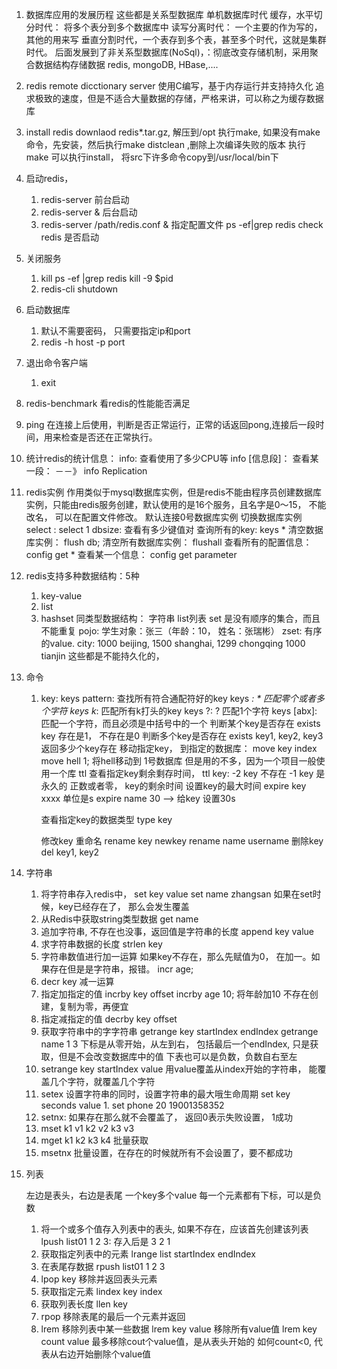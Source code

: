 1. 数据库应用的发展历程
   这些都是关系型数据库
      单机数据库时代
      缓存，水平切分时代：
        将多个表分到多个数据库中
      读写分离时代： 一个主要的作为写的， 其他的用来写
      垂直分割时代，一个表存到多个表，甚至多个时代，这就是集群时代。
   后面发展到了非关系型数据库(NoSql)，：彻底改变存储机制，采用聚合数据结构存储数据
    redis, mongoDB, HBase,....
2. redis remote dicctionary server
    使用C编写，基于内存运行并支持持久化
    追求极致的速度，但是不适合大量数据的存储，严格来讲，可以称之为缓存数据库
    
3. install redis
    downlaod redis*.tar.gz, 
    解压到/opt
    执行make, 如果没有make命令，先安装，然后执行make distclean ,删除上次编译失败的版本
    执行make
    可以执行install， 将src下许多命令copy到/usr/local/bin下
   
4. 启动redis，
    1. redis-server 前台启动
    2. redis-server & 后台启动
    3. redis-server /path/redis.conf & 指定配置文件
    ps -ef|grep redis check redis 是否启动

    
5. 关闭服务
    1. kill 
        ps -ef |grep redis
        kill -9 $pid
    2. redis-cli shutdown
    
6. 启动数据库
    1. 默认不需要密码， 只需要指定ip和port
    2. redis -h host -p port
    
    
7. 退出命令客户端
    1. exit
    
    
8. redis-benchmark 看redis的性能能否满足
9. ping 在连接上后使用，判断是否正常运行，正常的话返回pong,连接后一段时间，用来检查是否还在正常执行。
10. 统计redis的统计信息：
    info: 查看使用了多少CPU等
    info [信息段]： 查看某一段： －－》 info Replication
    
    
11. redis实例
    作用类似于mysql数据库实例，但是redis不能由程序员创建数据库实例，只能由redis服务创建，默认使用的是16个服务，且名字是0～15， 不能改名， 可以在配置文件修改。
    默认连接0号数据库实例
    切换数据库实例 select <index>: select 1
    dbsize: 查看有多少键值对
    查询所有的key: keys *
    清空数据库实例： flush db;
    清空所有数据库实例： flushall
    查看所有的配置信息：config get *
    查看某一个信息： config get parameter
    
12. redis支持多种数据结构：5种
    1. key-value
    2. list
    3. hashset
    同类型数据结构：
        字符串
        list列表
        set 是没有顺序的集合，而且不能重复
        pojo: 学生对象：张三（年龄：10， 姓名：张瑞彬）
        zset: 有序的value. city: 1000 beijing, 1500 shanghai, 1299 chongqing 1000 tianjin
        这些都是不能持久化的，
        
13. 命令
    1. key:
        keys pattern: 查找所有符合通配符好的key
            keys *: * 匹配零个或者多个字符
            keys k*: 匹配所有k打头的key
            keys ?: ? 匹配1个字符
            keys [abx]: 匹配一个字符，而且必须是中括号中的一个
        判断某个key是否存在 exists key
            存在是1， 不存在是0
        判断多个key是否存在 exists key1, key2, key3
            返回多少个key存在
        移动指定key， 到指定的数据库： move key index
            move hell 1; 将hell移动到 1号数据库
            但是用的不多，因为一个项目一般使用一个库
        ttl 查看指定key剩余剩存时间，
            ttl key:
               -2 key 不存在
               -1 key 是永久的
               正数或者零， key的剩余时间
        设置key的最大时间 expire key xxxx 单位是s
            expire name 30 --> 给key 设置30s
   
        查看指定key的数据类型 type key
   
        修改key 重命名 rename key newkey
            rename name username
        删除key
            del key1, key2
         
14. 字符串
   
      1. 将字符串存入redis中， set key value
         set name zhangsan
         如果在set时候，key已经存在了， 那么会发生覆盖
      2. 从Redis中获取string类型数据
         get name
      3. 追加字符串, 不存在也没事，返回值是字符串的长度
         append key value
      4. 求字符串数据的长度
         strlen key
      5. 字符串数值进行加一运算 如果key不存在，那么先赋值为0， 在加一。如果存在但是是字符串，报错。
         incr age;
      6. decr key 减一运算
      7. 指定加指定的值 incrby key offset
         incrby age 10; 将年龄加10
         不存在创建，复制为零，再便宜
      8. 指定减指定的值 decrby key offset
      9. 获取字符串中的字字符串 getrange key startIndex endIndex
         getrange name 1 3 下标是从零开始，从左到右， 包括最后一个endIndex, 只是获取，但是不会改变数据库中的值
         下表也可以是负数，负数自右至左
      10. setrange key startIndex value 用value覆盖从index开始的字符串， 能覆盖几个字符，就覆盖几个字符
      11. setex 设置字符串的同时，设置字符串的最大哦生命周期 set key seconds value
         1. set phone 20 19001358352
      12. setnx: 如果存在那么就不会覆盖了， 返回0表示失败设置， 1成功
      14. mset k1 v1 k2 v2 k3 v3
      15. mget k1 k2 k3 k4 批量获取
      16. msetnx 批量设置，在存在的时候就所有不会设置了，要不都成功

15. 列表
   
      左边是表头，右边是表尾
      一个key多个value
      每一个元素都有下标，可以是负数
      1. 将一个或多个值存入列表中的表头, 如果不存在，应该首先创建该列表
         lpush list01 1 2 3: 存入后是 3 2 1
      2. 获取指定列表中的元素 lrange list startIndex endIndex
      3. 在表尾存数据 rpush list01 1 2 3
      4. lpop key 移除并返回表头元素
      5. 获取指定元素 lindex key index
      6. 获取列表长度 llen key
      7. rpop 移除表尾的最后一个元素并返回
      8. lrem 移除列表中某一些数据 lrem key value 移除所有value值
         lrem key count value  最多移除cout个value值，是从表头开始的 如何count<0, 代表从右边开始删除个value值
      
      
   
   
    
    
    
